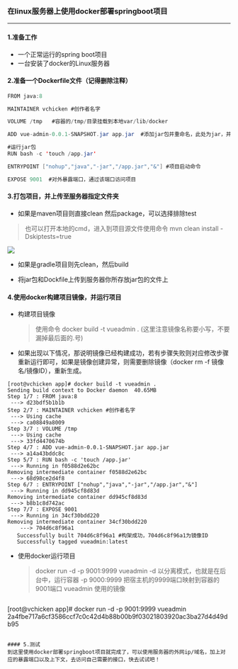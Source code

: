 ### **在linux服务器上使用docker部署springboot项目**
---
#### 1.准备工作
 - 一个正常运行的spring boot项目
 - 一台安装了docker的Linux服务器


#### 2.准备一个Dockerfile文件（记得删除注释）
```java
FROM java:8

MAINTAINER vchicken #创作者名字

VOLUME /tmp   #容器的/tmp/目录挂载到本地var/lib/docker

ADD vue-admin-0.0.1-SNAPSHOT.jar app.jar  #添加jar包并重命名，此处为jar，并不会解压

#运行jar包
RUN bash -c 'touch /app.jar'

ENTRYPOINT ["nohup","java","-jar","/app.jar","&"] #项目启动命令

EXPOSE 9001  #对外暴露端口，通过该端口访问项目

```

#### 3.打包项目，并上传至服务器指定文件夹
 - 如果是maven项目则直接clean 然后package，可以选择排除test
 > 也可以打开本地的cmd，进入到项目源文件使用命令 mvn clean install -Dskiptests=true

   ![](https://vue-admin-imgages.oss-cn-hangzhou.aliyuncs.com/2022-08-08/bf612c27-d50a-4b8b-a0b3-4512d4e352ba.png)

 - 如果是gradle项目则先clean，然后build

 - 将jar包和Dockfile上传到服务器你所存放jar包的文件上

#### 4.使用docker构建项目镜像，并运行项目
 - 构建项目镜像
   
   > 使用命令 docker build -t vueadmin .  (这里注意镜像名称要小写，不要漏掉最后面的.号)
   
 - 如果出现以下情况，那说明镜像已经构建成功，若有步骤失败则对应修改步骤重新运行即可，如果是镜像创建异常，则需要删除镜像（docker rm -f 镜像名/镜像ID），重新生成。
   


```shell
[root@vchicken app]# docker build -t vueadmin .
Sending build context to Docker daemon  40.65MB
Step 1/7 : FROM java:8
 ---> d23bdf5b1b1b
Step 2/7 : MAINTAINER vchicken #创作者名字
 ---> Using cache
 ---> ca08849a8009
Step 3/7 : VOLUME /tmp
 ---> Using cache
 ---> 33fd4470674b
Step 4/7 : ADD vue-admin-0.0.1-SNAPSHOT.jar app.jar
 ---> a14a43bddc8c
Step 5/7 : RUN bash -c 'touch /app.jar'
 ---> Running in f0588d2e62bc
Removing intermediate container f0588d2e62bc
 ---> 68d98ce2d4f8
Step 6/7 : ENTRYPOINT ["nohup","java","-jar","/app.jar","&"]
 ---> Running in dd945cf8d83d
Removing intermediate container dd945cf8d83d
 ---> b8b1c8d742ac
Step 7/7 : EXPOSE 9001
 ---> Running in 34cf30bdd220
Removing intermediate container 34cf30bdd220
    ---> 704d6c8f96a1
   Successfully built 704d6c8f96a1 #构架成功，704d6c8f96a1为镜像ID
   Successfully tagged vueadmin:latest
   ```
   
   
   
- 使用docker运行项目
  > docker run -d -p 9001:9999 vueadmin
    -d 以分离模式，也就是在后台中，运行容器
    -p 9000:9999 把宿主机的9999端口映射到容器的9001端口
    vueadmin 使用的镜像
  ```shell
[root@vchicken app]# docker run -d -p 9001:9999 vueadmin
2a4fbe717a6cf3586ccf7c0c42d4b88b00b9f03021803920ac3ba27d4d49db95
  ```

#### 5.测试
到这里使用docker部署springboot项目就完成了，可以使用服务器的外网ip/域名，加上对应的暴露端口以及上下文，去访问自己需要的接口，快去试试吧！ 